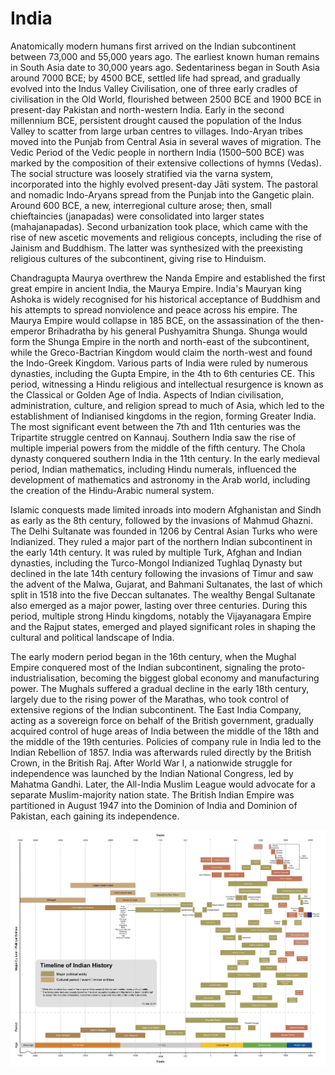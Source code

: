 # India

Anatomically modern humans first arrived on the Indian subcontinent between 73,000 and 55,000 years ago. The earliest known human remains in South Asia date to 30,000 years ago. Sedentariness began in South Asia around 7000 BCE; by 4500 BCE, settled life had spread, and gradually evolved into the Indus Valley Civilisation, one of three early cradles of civilisation in the Old World, flourished between 2500 BCE and 1900 BCE in present-day Pakistan and north-western India. Early in the second millennium BCE, persistent drought caused the population of the Indus Valley to scatter from large urban centres to villages. Indo-Aryan tribes moved into the Punjab from Central Asia in several waves of migration. The Vedic Period of the Vedic people in northern India (1500–500 BCE) was marked by the composition of their extensive collections of hymns (Vedas). The social structure was loosely stratified via the varna system, incorporated into the highly evolved present-day Jāti system. The pastoral and nomadic Indo-Aryans spread from the Punjab into the Gangetic plain. Around 600 BCE, a new, interregional culture arose; then, small chieftaincies (janapadas) were consolidated into larger states (mahajanapadas). Second urbanization took place, which came with the rise of new ascetic movements and religious concepts, including the rise of Jainism and Buddhism. The latter was synthesized with the preexisting religious cultures of the subcontinent, giving rise to Hinduism.

Chandragupta Maurya overthrew the Nanda Empire and established the first great empire in ancient India, the Maurya Empire. India's Mauryan king Ashoka is widely recognised for his historical acceptance of Buddhism and his attempts to spread nonviolence and peace across his empire. The Maurya Empire would collapse in 185 BCE, on the assassination of the then-emperor Brihadratha by his general Pushyamitra Shunga. Shunga would form the Shunga Empire in the north and north-east of the subcontinent, while the Greco-Bactrian Kingdom would claim the north-west and found the Indo-Greek Kingdom. Various parts of India were ruled by numerous dynasties, including the Gupta Empire, in the 4th to 6th centuries CE. This period, witnessing a Hindu religious and intellectual resurgence is known as the Classical or Golden Age of India. Aspects of Indian civilisation, administration, culture, and religion spread to much of Asia, which led to the establishment of Indianised kingdoms in the region, forming Greater India. The most significant event between the 7th and 11th centuries was the Tripartite struggle centred on Kannauj. Southern India saw the rise of multiple imperial powers from the middle of the fifth century. The Chola dynasty conquered southern India in the 11th century. In the early medieval period, Indian mathematics, including Hindu numerals, influenced the development of mathematics and astronomy in the Arab world, including the creation of the Hindu-Arabic numeral system.

Islamic conquests made limited inroads into modern Afghanistan and Sindh as early as the 8th century, followed by the invasions of Mahmud Ghazni. The Delhi Sultanate was founded in 1206 by Central Asian Turks who were Indianized. They ruled a major part of the northern Indian subcontinent in the early 14th century. It was ruled by multiple Turk, Afghan and Indian dynasties, including the Turco-Mongol Indianized Tughlaq Dynasty but declined in the late 14th century following the invasions of Timur and saw the advent of the Malwa, Gujarat, and Bahmani Sultanates, the last of which split in 1518 into the five Deccan sultanates. The wealthy Bengal Sultanate also emerged as a major power, lasting over three centuries. During this period, multiple strong Hindu kingdoms, notably the Vijayanagara Empire and the Rajput states, emerged and played significant roles in shaping the cultural and political landscape of India.

The early modern period began in the 16th century, when the Mughal Empire conquered most of the Indian subcontinent, signaling the proto-industrialisation, becoming the biggest global economy and manufacturing power. The Mughals suffered a gradual decline in the early 18th century, largely due to the rising power of the Marathas, who took control of extensive regions of the Indian subcontinent. The East India Company, acting as a sovereign force on behalf of the British government, gradually acquired control of huge areas of India between the middle of the 18th and the middle of the 19th centuries. Policies of company rule in India led to the Indian Rebellion of 1857. India was afterwards ruled directly by the British Crown, in the British Raj. After World War I, a nationwide struggle for independence was launched by the Indian National Congress, led by Mahatma Gandhi. Later, the All-India Muslim League would advocate for a separate Muslim-majority nation state. The British Indian Empire was partitioned in August 1947 into the Dominion of India and Dominion of Pakistan, each gaining its independence.

![timeline](images/TimelineIndianHistory.jpg)